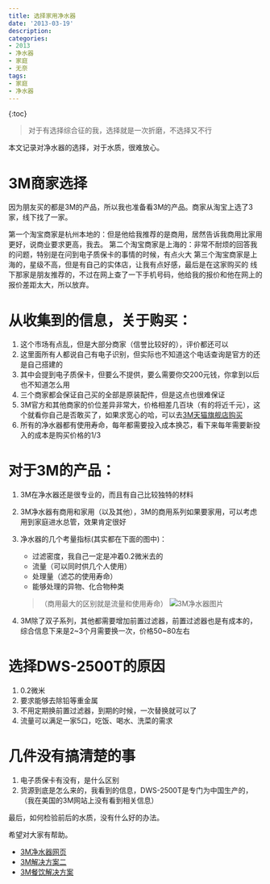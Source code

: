 ```yaml
---
title: 选择家用净水器
date: '2013-03-19'
description:
categories:
- 2013
- 净水器
- 家庭
- 无奈
tags:
- 家庭
- 净水器
---
```



{:toc}

>对于有选择综合征的我，选择就是一次折磨，不选择又不行

本文记录对净水器的选择，对于水质，很难放心。

#	3M商家选择

因为朋友买的都是3M的产品，所以我也准备看3M的产品。商家从淘宝上选了3家，线下找了一家。

第一个淘宝商家是杭州本地的：但是他给我推荐的是商用，居然告诉我商用比家用更好，说商业要求更高，我去。
第二个淘宝商家是上海的：非常不耐烦的回答我的问题，特别是在问到电子质保卡的事情的时候，有点火大
第三个淘宝商家是上海的，星级不高，但是有自己的实体店，让我有点好感，最后是在这家购买的
线下那家是朋友推荐的，不过在网上查了一下手机号码，他给我的报价和他在网上的报价差距太大，所以放弃。

#	从收集到的信息，关于购买：

1.	这个市场有点乱，但是大部分商家（信誉比较好的），评价都还可以
2.	这里面所有人都说自己有电子识别，但实际也不知道这个电话查询是官方的还是自己搭建的
3.	其中会提到电子质保卡，但要么不提供，要么需要你交200元钱，你拿到以后也不知道怎么用
4.	三个商家都会保证自己买的全部是原装配件，但是这点也很难保证
5.	3M官方和其他商家的价位差异非常大，价格相差几百块（有的将近千元），这个就看你自己是否敢买了，如果求宽心的哈，可以去[3M天猫旗舰店购买](http://3m.tmall.com)
6.	所有的净水器都有使用寿命，每年都需要投入成本换芯，看下来每年需要新投入的成本是购买价格的1/3

#	对于3M的产品：

1.	3M在净水器还是很专业的，而且有自己比较独特的材料
2.	3M净水器有商用和家用（以及其他），3M的商用系列如果要家用，可以考虑用到家庭进水总管，效果肯定很好
3.	净水器的几个考量指标(其实都在下面的图中)：
	*	过滤密度，我自己一定是冲着0.2微米去的
	*	流量（可以同时供几个人使用）
	*	处理量（滤芯的使用寿命）
	*	能够处理的异物、化合物种类
	>（商用最大的区别就是流量和使用寿命）
	![3M净水器图片](http://ww3.sinaimg.cn/mw690/543ff35dgw1e2wgwrushzj.jpg)

4.	3M除了双子系列，其他都需要增加前置过滤器，前置过滤器也是有成本的，综合信息下来是2~3个月需要换一次，价格50~80左右

#	选择DWS-2500T的原因

1.	0.2微米
2.	要求能够去除铅等重金属
3.	不用定期换前置过滤器，到期的时候，一次替换就可以了
4.	流量可以满足一家5口，吃饭、喝水、洗菜的需求

#	几件没有搞清楚的事

1.	电子质保卡有没有，是什么区别
2.	货源到底是怎么来的，我看到的信息，DWS-2500T是专门为中国生产的，（我在美国的3M网站上没有看到相关信息）

最后，如何检验前后的水质，没有什么好的办法。

希望对大家有帮助。


*	[3M净水器网页](http://solutions.3m.com.cn/wps/portal/3M/zh_CN/CUNOWater/Home/ProductInfo/Residential/)
*	[3M解决方案二](http://media.3m.com.cn/Cuno/attachments/nav/residential%20product%20leaflet.pdf)
*	[3M餐饮解决方案](http://multimedia.3m.com/mws/mediawebserver?mwsId=kkkkkmN6cwZLdp4Mgq4khQs7YON3YwN69OlkYOlkYkkkkkk--)
